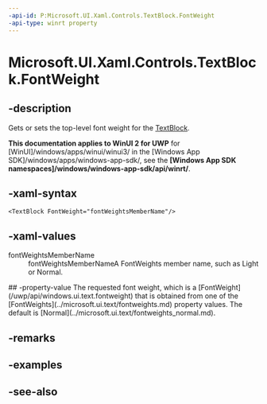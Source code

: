 ```yaml
---
-api-id: P:Microsoft.UI.Xaml.Controls.TextBlock.FontWeight
-api-type: winrt property
---
```


<!-- Property syntax
public Windows.UI.Text.FontWeight FontWeight { get;  set; }
-->

# Microsoft.UI.Xaml.Controls.TextBlock.FontWeight

## -description
Gets or sets the top-level font weight for the [TextBlock](textblock.md).

**This documentation applies to WinUI 2 for UWP** for [WinUI]/windows/apps/winui/winui3/ in the [Windows App SDK]/windows/apps/windows-app-sdk/, see the **[Windows App SDK namespaces]/windows/windows-app-sdk/api/winrt/**.

## -xaml-syntax
```xaml
<TextBlock FontWeight="fontWeightsMemberName"/>
```


## -xaml-values
<dl><dt>fontWeightsMemberName</dt><dd>fontWeightsMemberNameA FontWeights member name, such as Light or Normal.</dd>
</dl>
## -property-value
The requested font weight, which is a [FontWeight](/uwp/api/windows.ui.text.fontweight) that is obtained from one of the [FontWeights](../microsoft.ui.text/fontweights.md) property values. The default is [Normal](../microsoft.ui.text/fontweights_normal.md).

## -remarks

## -examples

## -see-also
